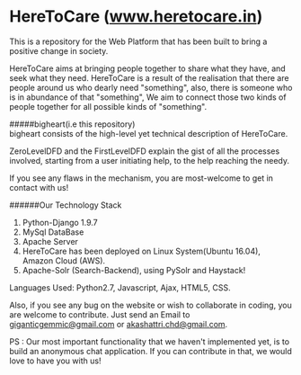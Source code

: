 # HereToCare (www.heretocare.in)

This is a repository for the Web Platform that has been built to bring a positive change in society. 

HereToCare aims at bringing people together to share what they have, and seek what they need. HereToCare is a result of the realisation that there are people around us who dearly need "something", also, there is someone who is in abundance of that "something", We aim to connect those two kinds of people together for all possible kinds of "something". 

#####bigheart(i.e this repository)  
bigheart consists of the high-level yet technical description of HereToCare.

ZeroLevelDFD and the FirstLevelDFD explain the gist of all the processes involved, starting from a user initiating help, to the help reaching the needy. 

If you see any flaws in the mechanism, you are most-welcome to get in contact with us!

######Our Technology Stack 
1. Python-Django 1.9.7
2. MySql DataBase
3. Apache Server
4. HereToCare has been deployed on Linux System(Ubuntu 16.04), Amazon Cloud (AWS).
5. Apache-Solr (Search-Backend), using PySolr and Haystack!

Languages Used: Python2.7, Javascript, Ajax, HTML5, CSS.

Also, if you see any bug on the website or wish to collaborate in coding, you are welcome to contribute.
Just send an Email to giganticgemmic@gmail.com or akashattri.chd@gmail.com. 

PS : Our most important functionality that we haven't implemented yet, is to build an anonymous chat application. If you can contribute in that, we would love to have you with us!
